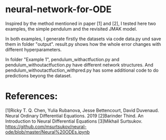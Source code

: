 # neural-network-for-ODE

Inspired by the method mentioned in paper [1] and [2], I tested here two examples, the simple pendulum and the revisited JMAK model.

In both examples, I generate firstly the datasets via code data.py und save them in folder "output". result.py shows how the whole error changes with different hyperparameters.

In folder "Example 1", pendulum_withactfuction.py and pendulum_withoutactfuction.py have different network structures. And pendulum_withoutactfuction_withpred.py has some additional code to do predictions beyong the dataset.

# References:
[1]Ricky T. Q. Chen, Yulia Rubanova, Jesse Bettencourt, David Duvenaud. Neural
Ordinary Differential Equations. 2019
[2]Barinder Thind. An Introduction to Neural Differential Equations
[3]Mikhail Surtsukov. https://github.com/msurtsukov/neural-ode/blob/master/Neural%20ODEs.ipynb
